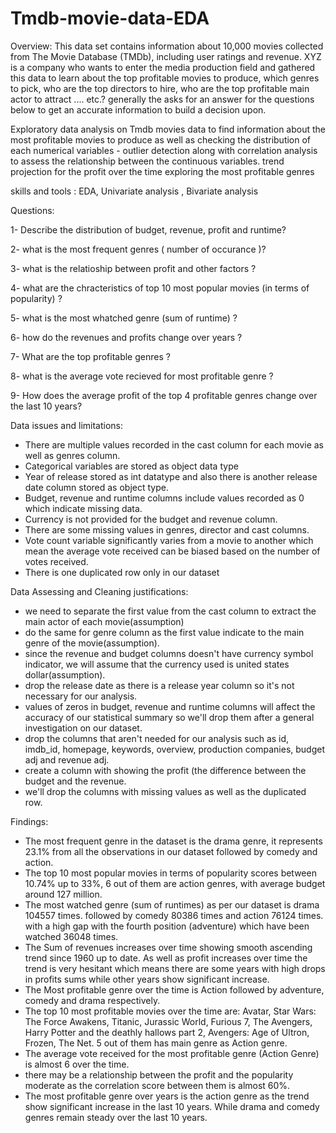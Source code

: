 # Tmdb-movie-data-EDA


Overview:  This data set contains information about 10,000 movies collected from The Movie Database (TMDb), including user ratings and revenue.
XYZ is a company who wants to enter the media production field and gathered this data to learn about the top profitable movies to produce, which genres to pick, who are the top directors to hire, who are the top profitable main actor to attract .... etc.? generally the asks for an answer for the questions below to get an accurate information to build a decision upon.

Exploratory data analysis on Tmdb movies data to find information about 
the most profitable movies to produce as well as checking the distribution of each
numerical variables - outlier detection along with correlation analysis to assess the
relationship between the continuous variables. 
trend projection for the profit over the time 
exploring the most profitable genres 

skills and tools : 
EDA, Univariate analysis , Bivariate analysis


Questions:

1- Describe the distribution of budget, revenue, profit and runtime?

2- what is the most frequent genres ( number of occurance )?

3- what is the relatioship between profit and other factors ?

4- what are the chracteristics of top 10 most popular movies (in terms of popularity) ?

5- what is the most whatched genre (sum of runtime) ?

6- how do the revenues and profits change over years ?

7- What are the top profitable genres ?

8- what is the average vote recieved for most profitable genre ?

9- How does the average profit of the top 4 profitable genres change over the last 10 years?

Data issues and limitations:
- There are multiple values recorded in the cast column for each movie as well as genres column.
- Categorical variables are stored as object data type
- Year of release stored as int datatype and also there is another release date column stored as object type.
- Budget, revenue and runtime columns include values recorded as 0 which indicate missing data.
- Currency is not provided for the budget and revenue column. 
- There are some missing values in genres, director and cast columns.
- Vote count variable significantly varies from a movie to another which mean the average vote received can be biased based on the number of votes received.
- There is one duplicated row only in our dataset

Data Assessing and Cleaning justifications:
-	we need to separate the first value from the cast column to extract the main actor of each movie(assumption)
-	do the same for genre column as the first value indicate to the main genre of the movie(assumption).
-	since the revenue and budget columns doesn't have currency symbol indicator, we will assume that the currency used is united states dollar(assumption).
-	drop the release date as there is a release year column so it's not necessary for our analysis.
-	values of zeros in budget, revenue and runtime columns will affect the accuracy of our statistical summary so we'll drop them after a general investigation on our dataset.
-	drop the columns that aren't needed for our analysis such as id, imdb_id, homepage, keywords, overview, production companies, budget adj and revenue adj.
- create a column with showing the profit (the difference between the budget and the revenue.
-	we'll drop the columns with missing values as well as the duplicated row.

Findings: 
- The most frequent genre in the dataset is the drama genre, it represents 23.1% from all the observations in our dataset followed by comedy and action.
- The top 10 most popular movies in terms of popularity scores between 10.74% up to 33%, 6 out of them are action genres, with average budget around 127 million.
- The most watched genre (sum of runtimes) as per our dataset is drama 104557 times. followed by comedy 80386 times and action 76124 times. with a high gap with the fourth position (adventure) which have been watched 36048 times.
- The Sum of revenues increases over time showing smooth ascending trend since 1960 up to date. As well as profit increases over time the trend is very hesitant which means there are some years with high drops in profits sums while other years show significant increase.
- The Most profitable genre over the time is Action followed by adventure, comedy and drama respectively.
- The top 10 most profitable movies over the time are: Avatar, Star Wars: The Force Awakens, Titanic, Jurassic World, Furious 7, The Avengers, Harry Potter and the deathly hallows part 2, Avengers: Age of Ultron, Frozen, The Net. 5 out of them has main genre as Action genre.
- The average vote received for the most profitable genre (Action Genre) is almost 6 over the time.
- there may be a relationship between the profit and the popularity moderate as the correlation score between them is almost 60%.
- The most profitable genre over years is the action genre as the trend show significant increase in the last 10 years. While drama and comedy genres remain steady over the last 10 years.
